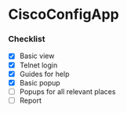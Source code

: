 # CiscoConfigApp
### Checklist
- [x] Basic view
- [x] Telnet login
- [x] Guides for help
- [x] Basic popup
- [ ] Popups for all relevant places
- [ ] Report
